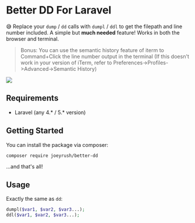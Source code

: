 # Better DD For Laravel
😅 Replace your `dump` / `dd` calls with `dumpl` / `ddl` to get the filepath and line number included. A simple but **much needed** feature! Works in both the browser and terminal.

> Bonus: You can use the semantic history feature of iterm to Command+Click the line number output in the terminal (If this doesn't work in your version of iTerm, refer to Preferences->Profiles->Advanced->Semantic History)

![](https://i.imgur.com/w35SliI.gif)

## Requirements
- Laravel (any 4.* / 5.* version)

## Getting Started

You can install the package via composer:
```
composer require joeyrush/better-dd
```

...and that's all!

## Usage

Exactly the same as `dd`:
```php
dumpl($var1, $var2, $var3...);
ddl($var1, $var2, $var3...);
```
